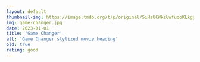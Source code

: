 ```yaml
---
layout: default
thumbnail-img: https://image.tmdb.org/t/p/original/5iHzUCWkzUwfuqoKLkgghX31m2Z.svg
img: game-changer.jpg
date: 2023-01-01
title: 'Game Changer'
alt: 'Game Changer stylized movie heading'
old: true
rating: good
---
```

